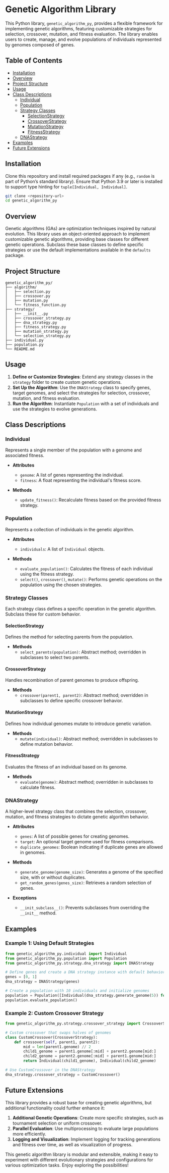 
# Genetic Algorithm Library

This Python library, `genetic_algorithm_py`, provides a flexible framework for implementing genetic algorithms, featuring customizable strategies for selection, crossover, mutation, and fitness evaluation. The library enables users to create, manage, and evolve populations of individuals represented by genomes composed of genes.

## Table of Contents
- [Installation](#installation)
- [Overview](#overview)
- [Project Structure](#project-structure)
- [Usage](#usage)
- [Class Descriptions](#class-descriptions)
  - [Individual](#individual)
  - [Population](#population)
  - [Strategy Classes](#strategy-classes)
    - [SelectionStrategy](#selectionstrategy)
    - [CrossoverStrategy](#crossoverstrategy)
    - [MutationStrategy](#mutationstrategy)
    - [FitnessStrategy](#fitnessstrategy)
  - [DNAStrategy](#dnastrategy)
- [Examples](#examples)
- [Future Extensions](#future-extensions)

## Installation

Clone this repository and install required packages if any (e.g., `random` is part of Python’s standard library). Ensure that Python 3.9 or later is installed to support type hinting for `tuple[Individual, Individual]`.

```bash
git clone <repository-url>
cd genetic_algorithm_py
```

## Overview

Genetic algorithms (GAs) are optimization techniques inspired by natural evolution. This library uses an object-oriented approach to implement customizable genetic algorithms, providing base classes for different genetic operations. Subclass these base classes to define specific strategies or use the default implementations available in the `defaults` package.

## Project Structure

```plaintext
genetic_algorithm_py/
├── algorithm/
│   ├── selection.py
│   ├── crossover.py
│   ├── mutation.py
│   └── fitness_function.py
├── strategy/
│   ├── __init__.py
│   ├── crossover_strategy.py
│   ├── dna_strategy.py
│   ├── fitness_strategy.py
│   ├── mutation_strategy.py
│   └── selection_strategy.py
├── individual.py
├── population.py
└── README.md
```

## Usage

1. **Define or Customize Strategies**: Extend any strategy classes in the `strategy` folder to create custom genetic operations.
2. **Set Up the Algorithm**: Use the `DNAStrategy` class to specify genes, target genomes, and select the strategies for selection, crossover, mutation, and fitness evaluation.
3. **Run the Algorithm**: Instantiate `Population` with a set of individuals and use the strategies to evolve generations.

## Class Descriptions

### Individual
Represents a single member of the population with a genome and associated fitness.

- **Attributes**
  - `genome`: A list of genes representing the individual.
  - `fitness`: A float representing the individual's fitness score.
  
- **Methods**
  - `update_fitness()`: Recalculate fitness based on the provided fitness strategy.

### Population
Represents a collection of individuals in the genetic algorithm.

- **Attributes**
  - `individuals`: A list of `Individual` objects.

- **Methods**
  - `evaluate_population()`: Calculates the fitness of each individual using the fitness strategy.
  - `select()`, `crossover()`, `mutate()`: Performs genetic operations on the population using the chosen strategies.

### Strategy Classes

Each strategy class defines a specific operation in the genetic algorithm. Subclass these for custom behavior.

#### SelectionStrategy
Defines the method for selecting parents from the population.

- **Methods**
  - `select_parents(population)`: Abstract method; overridden in subclasses to select two parents.

#### CrossoverStrategy
Handles recombination of parent genomes to produce offspring.

- **Methods**
  - `crossover(parent1, parent2)`: Abstract method; overridden in subclasses to define specific crossover behavior.

#### MutationStrategy
Defines how individual genomes mutate to introduce genetic variation.

- **Methods**
  - `mutate(individual)`: Abstract method; overridden in subclasses to define mutation behavior.

#### FitnessStrategy
Evaluates the fitness of an individual based on its genome.

- **Methods**
  - `evaluate(genome)`: Abstract method; overridden in subclasses to calculate fitness.

### DNAStrategy
A higher-level strategy class that combines the selection, crossover, mutation, and fitness strategies to dictate genetic algorithm behavior.

- **Attributes**
  - `genes`: A list of possible genes for creating genomes.
  - `target`: An optional target genome used for fitness comparisons.
  - `duplicate_genomes`: Boolean indicating if duplicate genes are allowed in genomes.
  
- **Methods**
  - `generate_genome(genome_size)`: Generates a genome of the specified size, with or without duplicates.
  - `get_random_genes(genes_size)`: Retrieves a random selection of genes.
  
- **Exceptions**
  - `__init_subclass__()`: Prevents subclasses from overriding the `__init__` method.

## Examples

### Example 1: Using Default Strategies

```python
from genetic_algorithm_py.individual import Individual
from genetic_algorithm_py.population import Population
from genetic_algorithm_py.strategy.dna_strategy import DNAStrategy

# Define genes and create a DNA strategy instance with default behaviors
genes = [0, 1]
dna_strategy = DNAStrategy(genes)

# Create a population with 10 individuals and initialize genomes
population = Population([Individual(dna_strategy.generate_genome(5)) for _ in range(10)])
population.evaluate_population()
```

### Example 2: Custom Crossover Strategy

```python
from genetic_algorithm_py.strategy.crossover_strategy import CrossoverStrategy

# Custom crossover that swaps halves of genomes
class CustomCrossover(CrossoverStrategy):
    def crossover(self, parent1, parent2):
        mid = len(parent1.genome) // 2
        child1_genome = parent1.genome[:mid] + parent2.genome[mid:]
        child2_genome = parent2.genome[:mid] + parent1.genome[mid:]
        return Individual(child1_genome), Individual(child2_genome)

# Use CustomCrossover in the DNAStrategy
dna_strategy.crossover_strategy = CustomCrossover()
```

## Future Extensions

This library provides a robust base for creating genetic algorithms, but additional functionality could further enhance it:

1. **Additional Genetic Operations**: Create more specific strategies, such as tournament selection or uniform crossover.
2. **Parallel Evaluation**: Use multiprocessing to evaluate large populations more efficiently.
3. **Logging and Visualization**: Implement logging for tracking generations and fitness over time, as well as visualization of progress.

This genetic algorithm library is modular and extensible, making it easy to experiment with different evolutionary strategies and configurations for various optimization tasks. Enjoy exploring the possibilities!
